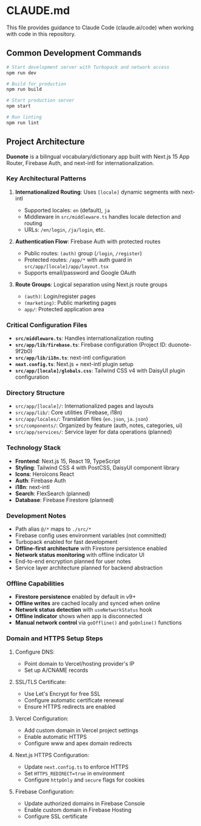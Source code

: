 # CLAUDE.md

This file provides guidance to Claude Code (claude.ai/code) when working with code in this repository.

## Common Development Commands

```bash
# Start development server with Turbopack and network access
npm run dev

# Build for production
npm run build

# Start production server
npm start

# Run linting
npm run lint
```

## Project Architecture

**Duonote** is a bilingual vocabulary/dictionary app built with Next.js 15 App Router, Firebase Auth, and next-intl for internationalization.

### Key Architectural Patterns

1. **Internationalized Routing**: Uses `[locale]` dynamic segments with next-intl
   - Supported locales: `en` (default), `ja`
   - Middleware in `src/middleware.ts` handles locale detection and routing
   - URLs: `/en/login`, `/ja/login`, etc.

2. **Authentication Flow**: Firebase Auth with protected routes
   - Public routes: `(auth)` group (`/login`, `/register`)
   - Protected routes: `/app/*` with auth guard in `src/app/[locale]/app/layout.tsx`
   - Supports email/password and Google OAuth

3. **Route Groups**: Logical separation using Next.js route groups
   - `(auth)`: Login/register pages
   - `(marketing)`: Public marketing pages
   - `app/`: Protected application area

### Critical Configuration Files

- **`src/middleware.ts`**: Handles internationalization routing
- **`src/app/lib/firebase.ts`**: Firebase configuration (Project ID: duonote-9f2b0)
- **`src/app/lib/i18n.ts`**: next-intl configuration
- **`next.config.ts`**: Next.js + next-intl plugin setup
- **`src/app/[locale]/globals.css`**: Tailwind CSS v4 with DaisyUI plugin configuration

### Directory Structure

- `src/app/[locale]/`: Internationalized pages and layouts
- `src/app/lib/`: Core utilities (Firebase, i18n)
- `src/app/locales/`: Translation files (`en.json`, `ja.json`)
- `src/components/`: Organized by feature (auth, notes, categories, ui)
- `src/app/services/`: Service layer for data operations (planned)

### Technology Stack

- **Frontend**: Next.js 15, React 19, TypeScript
- **Styling**: Tailwind CSS 4 with PostCSS, DaisyUI component library
- **Icons**: Heroicons React
- **Auth**: Firebase Auth
- **i18n**: next-intl
- **Search**: FlexSearch (planned)
- **Database**: Firebase Firestore (planned)

### Development Notes

- Path alias `@/*` maps to `./src/*`
- Firebase config uses environment variables (not committed)
- Turbopack enabled for fast development
- **Offline-first architecture** with Firestore persistence enabled
- **Network status monitoring** with offline indicator UI
- End-to-end encryption planned for user notes
- Service layer architecture planned for backend abstraction

### Offline Capabilities

- **Firestore persistence** enabled by default in v9+
- **Offline writes** are cached locally and synced when online
- **Network status detection** with `useNetworkStatus` hook
- **Offline indicator** shows when app is disconnected
- **Manual network control** via `goOffline()` and `goOnline()` functions

### Domain and HTTPS Setup Steps

1. Configure DNS:
   - Point domain to Vercel/hosting provider's IP
   - Set up A/CNAME records

2. SSL/TLS Certificate:
   - Use Let's Encrypt for free SSL
   - Configure automatic certificate renewal
   - Ensure HTTPS redirects are enabled

3. Vercel Configuration:
   - Add custom domain in Vercel project settings
   - Enable automatic HTTPS
   - Configure www and apex domain redirects

4. Next.js HTTPS Configuration:
   - Update `next.config.ts` to enforce HTTPS
   - Set `HTTPS_REDIRECT=true` in environment
   - Configure `httpOnly` and `secure` flags for cookies

5. Firebase Configuration:
   - Update authorized domains in Firebase Console
   - Enable custom domain in Firebase Hosting
   - Configure SSL certificate